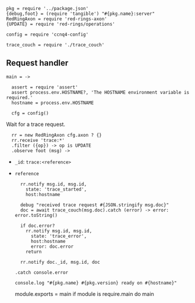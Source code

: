     pkg = require '../package.json'
    {debug,foot} = (require 'tangible') "#{pkg.name}:server"
    RedRingAxon = require 'red-rings-axon'
    {UPDATE} = require 'red-rings/operations'

    config = require 'ccnq4-config'

    trace_couch = require './trace_couch'

Request handler
---------------

    main = ->

      assert = require 'assert'
      assert process.env.HOSTNAME?, 'The HOSTNAME environment variable is required.'
      hostname = process.env.HOSTNAME

      cfg = config()

Wait for a trace request.

      rr = new RedRingAxon cfg.axon ? {}
      rr.receive 'trace:*'
      .filter ({op}) -> op is UPDATE
      .observe foot (msg) ->

- `_id`: `trace:<reference>`
- `reference`

        rr.notify msg.id, msg.id,
          state: 'trace_started',
          host:hostname

        debug "received trace request #{JSON.stringify msg.doc}"
        doc = await trace_couch(msg.doc).catch (error) -> error: error.toString()

        if doc.error?
          rr.notify msg.id, msg.id,
            state: 'trace_error',
            host:hostname
            error: doc.error
          return

        rr.notify doc._id, msg.id, doc

      .catch console.error

      console.log "#{pkg.name} #{pkg.version} ready on #{hostname}"

    module.exports = main
    if module is require.main
      do main
